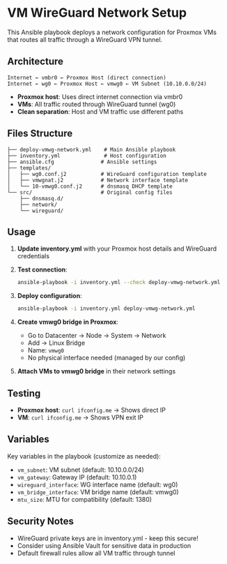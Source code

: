 # VM WireGuard Network Setup

This Ansible playbook deploys a network configuration for Proxmox VMs that routes all traffic through a WireGuard VPN tunnel.

## Architecture

```
Internet ← vmbr0 ← Proxmox Host (direct connection)
Internet ← wg0 ← Proxmox Host ← vmwg0 ← VM Subnet (10.10.0.0/24)
```

- **Proxmox host**: Uses direct internet connection via vmbr0
- **VMs**: All traffic routed through WireGuard tunnel (wg0)
- **Clean separation**: Host and VM traffic use different paths

## Files Structure

```
├── deploy-vmwg-network.yml    # Main Ansible playbook
├── inventory.yml              # Host configuration
├── ansible.cfg               # Ansible settings
├── templates/
│   ├── wg0.conf.j2           # WireGuard configuration template
│   ├── vmwgnat.j2            # Network interface template
│   └── 10-vmwg0.conf.j2      # dnsmasq DHCP template
└── src/                      # Original config files
    ├── dnsmasq.d/
    ├── network/
    └── wireguard/
```

## Usage

1. **Update inventory.yml** with your Proxmox host details and WireGuard credentials

2. **Test connection**:

   ```bash
   ansible-playbook -i inventory.yml --check deploy-vmwg-network.yml
   ```

3. **Deploy configuration**:

   ```bash
   ansible-playbook -i inventory.yml deploy-vmwg-network.yml
   ```

4. **Create vmwg0 bridge in Proxmox**:

   - Go to Datacenter → Node → System → Network
   - Add → Linux Bridge
   - Name: `vmwg0`
   - No physical interface needed (managed by our config)

5. **Attach VMs to vmwg0 bridge** in their network settings

## Testing

- **Proxmox host**: `curl ifconfig.me` → Shows direct IP
- **VM**: `curl ifconfig.me` → Shows VPN exit IP

## Variables

Key variables in the playbook (customize as needed):

- `vm_subnet`: VM subnet (default: 10.10.0.0/24)
- `vm_gateway`: Gateway IP (default: 10.10.0.1)
- `wireguard_interface`: WG interface name (default: wg0)
- `vm_bridge_interface`: VM bridge name (default: vmwg0)
- `mtu_size`: MTU for compatibility (default: 1380)

## Security Notes

- WireGuard private keys are in inventory.yml - keep this secure!
- Consider using Ansible Vault for sensitive data in production
- Default firewall rules allow all VM traffic through tunnel
